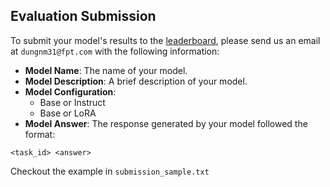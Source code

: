## Evaluation Submission

To submit your model's results to the [leaderboard](https://fsoft-ai4code.github.io/leaderboards/codemmlu/), please send us an email at `dungnm31@fpt.com` with the following information:

- **Model Name**: The name of your model.
- **Model Description**: A brief description of your model.
- **Model Configuration**: 
    - Base or Instruct
    - Base or LoRA
- **Model Answer**: The response generated by your model followed the format:

```
<task_id> <answer>
```

Checkout the example in `submission_sample.txt`

